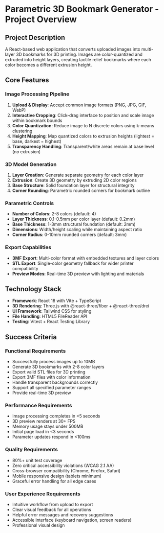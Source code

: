 # Parametric 3D Bookmark Generator - Project Overview

## Project Description

A React-based web application that converts uploaded images into multi-layer 3D bookmarks for 3D printing. Images are color-quantized and extruded into height layers, creating tactile relief bookmarks where each color becomes a different extrusion height.

## Core Features

### Image Processing Pipeline

1. **Upload & Display**: Accept common image formats (PNG, JPG, GIF, WebP)
2. **Interactive Cropping**: Click-drag interface to position and scale image within bookmark bounds
3. **Color Quantization**: Reduce image to N discrete colors using k-means clustering
4. **Height Mapping**: Map quantized colors to extrusion heights (lightest = base, darkest = highest)
5. **Transparency Handling**: Transparent/white areas remain at base level (no extrusion)

### 3D Model Generation

1. **Layer Creation**: Generate separate geometry for each color layer
2. **Extrusion**: Create 3D geometry by extruding 2D color regions
3. **Base Structure**: Solid foundation layer for structural integrity
4. **Corner Rounding**: Parametric rounded corners for bookmark outline

### Parametric Controls

- **Number of Colors**: 2-8 colors (default: 4)
- **Layer Thickness**: 0.1-0.5mm per color layer (default: 0.2mm)
- **Base Thickness**: 1-3mm structural foundation (default: 2mm)
- **Dimensions**: Width/height scaling while maintaining aspect ratio
- **Corner Radius**: 0-10mm rounded corners (default: 3mm)

### Export Capabilities

- **3MF Export**: Multi-color format with embedded textures and layer colors
- **STL Export**: Single-color geometry fallback for wider printer compatibility
- **Preview Modes**: Real-time 3D preview with lighting and materials

## Technology Stack

- **Framework**: React 18 with Vite + TypeScript
- **3D Rendering**: Three.js with @react-three/fiber + @react-three/drei
- **UI Framework**: Tailwind CSS for styling
- **File Handling**: HTML5 FileReader API
- **Testing**: Vitest + React Testing Library

## Success Criteria

### Functional Requirements
- Successfully process images up to 10MB
- Generate 3D bookmarks with 2-8 color layers
- Export valid STL files for 3D printing
- Export 3MF files with color information
- Handle transparent backgrounds correctly
- Support all specified parameter ranges
- Provide real-time 3D preview

### Performance Requirements
- Image processing completes in <5 seconds
- 3D preview renders at 30+ FPS
- Memory usage stays under 500MB
- Initial page load in <3 seconds
- Parameter updates respond in <100ms

### Quality Requirements
- 80%+ unit test coverage
- Zero critical accessibility violations (WCAG 2.1 AA)
- Cross-browser compatibility (Chrome, Firefox, Safari)
- Mobile responsive design (tablets minimum)
- Graceful error handling for all edge cases

### User Experience Requirements
- Intuitive workflow from upload to export
- Clear visual feedback for all operations
- Helpful error messages and recovery suggestions
- Accessible interface (keyboard navigation, screen readers)
- Professional visual design